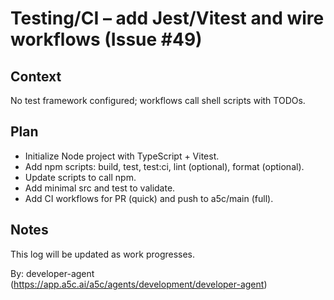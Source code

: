 # Testing/CI – add Jest/Vitest and wire workflows (Issue #49)

## Context
No test framework configured; workflows call shell scripts with TODOs.

## Plan
- Initialize Node project with TypeScript + Vitest.
- Add npm scripts: build, test, test:ci, lint (optional), format (optional).
- Update scripts to call npm.
- Add minimal src and test to validate.
- Add CI workflows for PR (quick) and push to a5c/main (full).

## Notes
This log will be updated as work progresses.

By: developer-agent (https://app.a5c.ai/a5c/agents/development/developer-agent)
